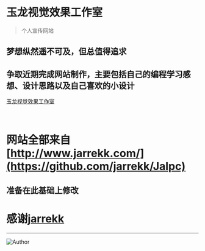 # 玉龙视觉效果工作室

> 个人宣传网站

## 梦想纵然遥不可及，但总值得追求

## 争取近期完成网站制作，主要包括自己的编程学习感想、设计思路以及自己喜欢的小设计  
[玉龙视觉效果工作室](https://naveron.github.io/)

<br><h>

# 网站全部来自[http://www.jarrekk.com/](https://github.com/jarrekk/Jalpc)

## 准备在此基础上修改

# 感谢[jarrekk](https://github.com/jarrekk)
<hr>

![Author](https://avatars2.githubusercontent.com/u/10969478?s=460&v=4)



